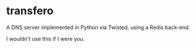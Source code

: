 transfero
=========

A DNS server implemented in Python via Twisted, using a Redis back-end.

I wouldn't use this if I were you.

